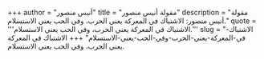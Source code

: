 +++
author = "أنيس منصور"
title = "مقولة أنيس منصور"
description = "مقولة أنيس منصور: الاشتباك في المعركة يعني الحرب، وفي الحب يعني الاستسلام."
quote = '''الاشتباك في المعركة يعني الحرب، وفي الحب يعني الاستسلام.''' 
slug = "الاشتباك-في-المعركة-يعني-الحرب-وفي-الحب-يعني-الاستسلام"
+++
الاشتباك في المعركة يعني الحرب، وفي الحب يعني الاستسلام.
